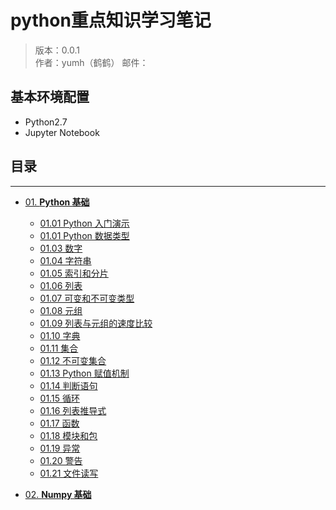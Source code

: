 # python重点知识学习笔记

> 版本：0.0.1</br>
> 作者：yumh（鹤鹤）
> 邮件： 

## 基本环境配置

- Python2.7 
- Jupyter Notebook


## 目录

---
- [01. **Python 基础**](01-python-summary)
	 - [01.01 Python 入门演示](01-python-summary/01.01-python入门知识.ipynb)
	 - [01.01 Python 数据类型](01-python-summary/01.01-python-data-types.ipynb)
	 - [01.03 数字](01-python-summary/01.03-numbers.ipynb)
	 - [01.04 字符串](01-python-summary/01.04-strings.ipynb)
	 - [01.05 索引和分片](01-python-summary/01.05-indexing-and-slicing.ipynb)
	 - [01.06 列表](01-python-summary/01.06-lists.ipynb)
	 - [01.07 可变和不可变类型](01-python-summary/01.07-mutable-and-immutable-data-types.ipynb)
	 - [01.08 元组](01-python-summary/01.08-tuples.ipynb)
	 - [01.09 列表与元组的速度比较](01-python-summary/01.09-speed-comparison-between-list-&-tuple.ipynb)
	 - [01.10 字典](01-python-summary/01.10-dictionaries.ipynb)
	 - [01.11 集合](01-python-summary/01.11-sets.ipynb)
	 - [01.12 不可变集合](01-python-summary/01.12-frozen-sets.ipynb)
	 - [01.13 Python 赋值机制](01-python-summary/01.13-how-python-assignment-works.ipynb)
	 - [01.14 判断语句](01-python-summary/01.14-if-statement.ipynb)
	 - [01.15 循环](01-python-summary/01.15-loops.ipynb)
	 - [01.16 列表推导式](01-python-summary/01.16-list-comprehension.ipynb)
	 - [01.17 函数](01-python-summary/01.17-functions.ipynb)
	 - [01.18 模块和包](01-python-summary/01.18-modules-and-packages.ipynb)
	 - [01.19 异常](01-python-summary/01.19-exceptions.ipynb)
	 - [01.20 警告](01-python-summary/01.20-warnings.ipynb)
	 - [01.21 文件读写](01-python-summary/01.21-file-IO.ipynb)
     
- [02. **Numpy 基础**](02-numpy)

     
     
     
     
    
     
     
     
     